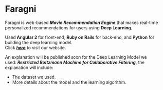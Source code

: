 # **Faragni**

Faragni is web-based ***Movie Recommendation Engine*** that makes real-time personalized recommendations for users using **Deep Learning**.

Used **Angular 2** for front-end, **Ruby on Rails** for back-end, and **Python** for building the deep learning model. <br/>
Click ***[here](https://faragni.herokuapp.com/home)*** to visit our website.

An explanation will be published soon for the Deep Learning Model we used: ***Restricted Boltzmann Machine for Collaborative Filtering***, the explanation will include:
- The dataset we used.
- More details about the model and the learning algorithm.
